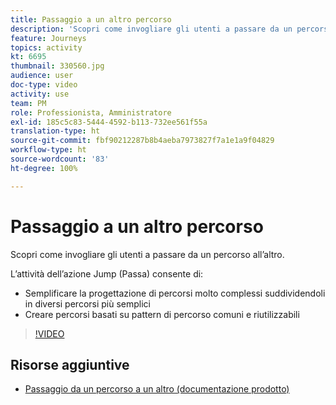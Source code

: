 ```yaml
---
title: Passaggio a un altro percorso
description: 'Scopri come invogliare gli utenti a passare da un percorso all’altro. '
feature: Journeys
topics: activity
kt: 6695
thumbnail: 330560.jpg
audience: user
doc-type: video
activity: use
team: PM
role: Professionista, Amministratore
exl-id: 185c5c83-5444-4592-b113-732ee561f55a
translation-type: ht
source-git-commit: fbf90212287b8b4aeba7973827f7a1e1a9f04829
workflow-type: ht
source-wordcount: '83'
ht-degree: 100%

---
```


# Passaggio a un altro percorso

Scopri come invogliare gli utenti a passare da un percorso all’altro.

L’attività dell’azione Jump (Passa) consente di:

* Semplificare la progettazione di percorsi molto complessi suddividendoli in diversi percorsi più semplici
* Creare percorsi basati su pattern di percorso comuni e riutilizzabili

>[!VIDEO](https://video.tv.adobe.com/v/330560?quality=12)

## Risorse aggiuntive

* [Passaggio da un percorso a un altro (documentazione prodotto)](https://experienceleague.adobe.com/docs/journeys/using/building-journeys/about-journey-building/action-activities/jump.html?lang=it#building-journeys)
